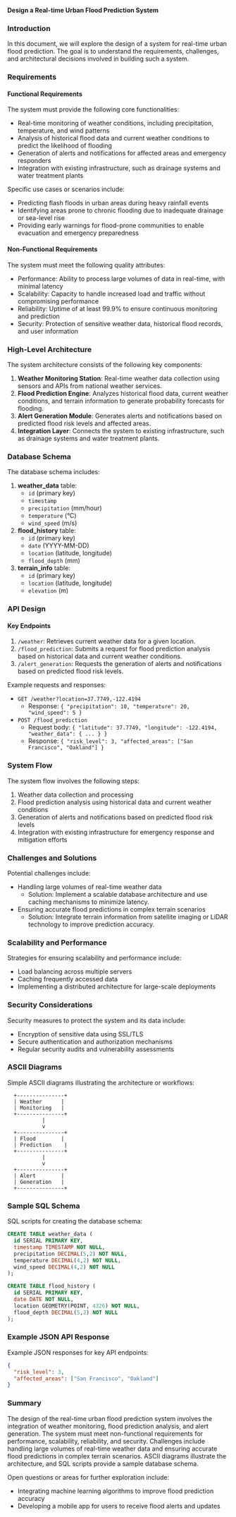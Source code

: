 **Design a Real-time Urban Flood Prediction System**

### Introduction

In this document, we will explore the design of a system for real-time urban flood prediction. The goal is to understand the requirements, challenges, and architectural decisions involved in building such a system.

### Requirements

#### Functional Requirements

The system must provide the following core functionalities:

* Real-time monitoring of weather conditions, including precipitation, temperature, and wind patterns
* Analysis of historical flood data and current weather conditions to predict the likelihood of flooding
* Generation of alerts and notifications for affected areas and emergency responders
* Integration with existing infrastructure, such as drainage systems and water treatment plants

Specific use cases or scenarios include:

* Predicting flash floods in urban areas during heavy rainfall events
* Identifying areas prone to chronic flooding due to inadequate drainage or sea-level rise
* Providing early warnings for flood-prone communities to enable evacuation and emergency preparedness

#### Non-Functional Requirements

The system must meet the following quality attributes:

* Performance: Ability to process large volumes of data in real-time, with minimal latency
* Scalability: Capacity to handle increased load and traffic without compromising performance
* Reliability: Uptime of at least 99.9% to ensure continuous monitoring and prediction
* Security: Protection of sensitive weather data, historical flood records, and user information

### High-Level Architecture

The system architecture consists of the following key components:

1. **Weather Monitoring Station**: Real-time weather data collection using sensors and APIs from national weather services.
2. **Flood Prediction Engine**: Analyzes historical flood data, current weather conditions, and terrain information to generate probability forecasts for flooding.
3. **Alert Generation Module**: Generates alerts and notifications based on predicted flood risk levels and affected areas.
4. **Integration Layer**: Connects the system to existing infrastructure, such as drainage systems and water treatment plants.

### Database Schema

The database schema includes:

1. **weather_data** table:
	* `id` (primary key)
	* `timestamp`
	* `precipitation` (mm/hour)
	* `temperature` (°C)
	* `wind_speed` (m/s)
2. **flood_history** table:
	* `id` (primary key)
	* `date` (YYYY-MM-DD)
	* `location` (latitude, longitude)
	* `flood_depth` (mm)
3. **terrain_info** table:
	* `id` (primary key)
	* `location` (latitude, longitude)
	* `elevation` (m)

### API Design

#### Key Endpoints

1. `/weather`: Retrieves current weather data for a given location.
2. `/flood_prediction`: Submits a request for flood prediction analysis based on historical data and current weather conditions.
3. `/alert_generation`: Requests the generation of alerts and notifications based on predicted flood risk levels.

Example requests and responses:

* `GET /weather?location=37.7749,-122.4194`
	+ Response: `{ "precipitation": 10, "temperature": 20, "wind_speed": 5 }`
* `POST /flood_prediction`
	+ Request body: `{ "latitude": 37.7749, "longitude": -122.4194, "weather_data": { ... } }`
	+ Response: `{ "risk_level": 3, "affected_areas": ["San Francisco", "Oakland"] }`

### System Flow

The system flow involves the following steps:

1. Weather data collection and processing
2. Flood prediction analysis using historical data and current weather conditions
3. Generation of alerts and notifications based on predicted flood risk levels
4. Integration with existing infrastructure for emergency response and mitigation efforts

### Challenges and Solutions

Potential challenges include:

* Handling large volumes of real-time weather data
	+ Solution: Implement a scalable database architecture and use caching mechanisms to minimize latency.
* Ensuring accurate flood predictions in complex terrain scenarios
	+ Solution: Integrate terrain information from satellite imaging or LiDAR technology to improve prediction accuracy.

### Scalability and Performance

Strategies for ensuring scalability and performance include:

* Load balancing across multiple servers
* Caching frequently accessed data
* Implementing a distributed architecture for large-scale deployments

### Security Considerations

Security measures to protect the system and its data include:

* Encryption of sensitive data using SSL/TLS
* Secure authentication and authorization mechanisms
* Regular security audits and vulnerability assessments

### ASCII Diagrams

Simple ASCII diagrams illustrating the architecture or workflows:
```
  +---------------+
  | Weather      |
  | Monitoring   |
  +---------------+
           |
           v
  +---------------+
  | Flood        |
  | Prediction    |
  +---------------+
           |
           v
  +---------------+
  | Alert        |
  | Generation   |
  +---------------+
```

### Sample SQL Schema

SQL scripts for creating the database schema:
```sql
CREATE TABLE weather_data (
  id SERIAL PRIMARY KEY,
  timestamp TIMESTAMP NOT NULL,
  precipitation DECIMAL(5,2) NOT NULL,
  temperature DECIMAL(4,2) NOT NULL,
  wind_speed DECIMAL(4,2) NOT NULL
);

CREATE TABLE flood_history (
  id SERIAL PRIMARY KEY,
  date DATE NOT NULL,
  location GEOMETRY(POINT, 4326) NOT NULL,
  flood_depth DECIMAL(5,2) NOT NULL
);
```

### Example JSON API Response

Example JSON responses for key API endpoints:
```json
{
  "risk_level": 3,
  "affected_areas": ["San Francisco", "Oakland"]
}
```

### Summary

The design of the real-time urban flood prediction system involves the integration of weather monitoring, flood prediction analysis, and alert generation. The system must meet non-functional requirements for performance, scalability, reliability, and security. Challenges include handling large volumes of real-time weather data and ensuring accurate flood predictions in complex terrain scenarios. ASCII diagrams illustrate the architecture, and SQL scripts provide a sample database schema.

Open questions or areas for further exploration include:

* Integrating machine learning algorithms to improve flood prediction accuracy
* Developing a mobile app for users to receive flood alerts and updates